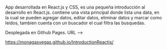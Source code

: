 App desarrollada en React.js y CSS, es una pequeña introducción al desarrollo en React.js. contiene una vista principal donde lista una data, en la cual se pueden agregar datos, editar datos,  eliminar datos y marcar como leidos, tambien cuenta con un buscador el cual filtra las busquedas.

Desplegada en Github Pages. URL -->

https://monagasvegas.github.io/IntroductionReactjs/
